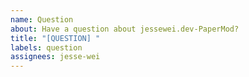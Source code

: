 ```yaml
---
name: Question
about: Have a question about jessewei.dev-PaperMod?
title: "[QUESTION] "
labels: question
assignees: jesse-wei
---
```

